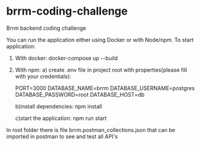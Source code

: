 # brrm-coding-challenge

Brrm backend coding challenge

You can run the application either using Docker or with Node/npm.
To start application:

1.  With docker:
    docker-compose up --build

2.  With npm:
    a) create .env file in project root with properties(please fill with your credentials):

    PORT=3000
    DATABASE_NAME=brrm
    DATABASE_USERNAME=postgres
    DATABASE_PASSWORD=root
    DATABASE_HOST=db

    b)install dependencies: npm install

    c)start the application: npm run start

In root folder there is file brrm.postman_collections.json that can be imported in postman to see and test all API's
